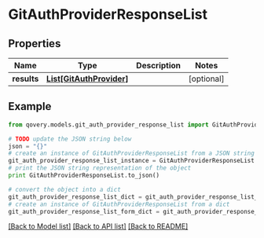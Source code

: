 # GitAuthProviderResponseList


## Properties

Name | Type | Description | Notes
------------ | ------------- | ------------- | -------------
**results** | [**List[GitAuthProvider]**](GitAuthProvider.md) |  | [optional] 

## Example

```python
from qovery.models.git_auth_provider_response_list import GitAuthProviderResponseList

# TODO update the JSON string below
json = "{}"
# create an instance of GitAuthProviderResponseList from a JSON string
git_auth_provider_response_list_instance = GitAuthProviderResponseList.from_json(json)
# print the JSON string representation of the object
print GitAuthProviderResponseList.to_json()

# convert the object into a dict
git_auth_provider_response_list_dict = git_auth_provider_response_list_instance.to_dict()
# create an instance of GitAuthProviderResponseList from a dict
git_auth_provider_response_list_form_dict = git_auth_provider_response_list.from_dict(git_auth_provider_response_list_dict)
```
[[Back to Model list]](../README.md#documentation-for-models) [[Back to API list]](../README.md#documentation-for-api-endpoints) [[Back to README]](../README.md)


